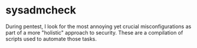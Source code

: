 # sysadmcheck
During pentest, I look for the most annoying yet crucial misconfigurations as part of a more "holistic" approach to security. These are a compilation of scripts used to automate those tasks.
